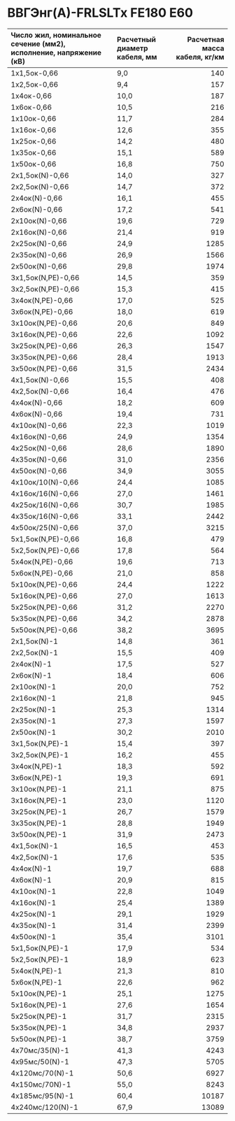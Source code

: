 # ВВГЭнг(А)-FRLSLTx  FE180 E60

| Число жил, номинальное сечение (мм2), исполнение, напряжение (кВ)   | Расчетный диаметр кабеля, мм   |   Расчетная масса кабеля, кг/км |
|:--------------------------------------------------------------------|:-------------------------------|--------------------------------:|
| 1х1,5ок-0,66                                                        | 9,0                            |                             140 |
| 1х2,5ок-0,66                                                        | 9,4                            |                             157 |
| 1х4ок-0,66                                                          | 10,0                           |                             187 |
| 1х6ок-0,66                                                          | 10,5                           |                             216 |
| 1х10ок-0,66                                                         | 11,7                           |                             284 |
| 1х16ок-0,66                                                         | 12,6                           |                             355 |
| 1х25ок-0,66                                                         | 14,2                           |                             480 |
| 1х35ок-0,66                                                         | 15,1                           |                             589 |
| 1х50ок-0,66                                                         | 16,8                           |                             750 |
| 2х1,5ок(N)-0,66                                                     | 14,0                           |                             327 |
| 2х2,5ок(N)-0,66                                                     | 14,7                           |                             372 |
| 2х4ок(N)-0,66                                                       | 16,1                           |                             455 |
| 2х6ок(N)-0,66                                                       | 17,2                           |                             541 |
| 2х10ок(N)-0,66                                                      | 19,6                           |                             729 |
| 2х16ок(N)-0,66                                                      | 21,4                           |                             919 |
| 2х25ок(N)-0,66                                                      | 24,9                           |                            1285 |
| 2х35ок(N)-0,66                                                      | 26,9                           |                            1566 |
| 2х50ок(N)-0,66                                                      | 29,8                           |                            1974 |
| 3х1,5ок(N,PE)-0,66                                                  | 14,5                           |                             359 |
| 3х2,5ок(N,PE)-0,66                                                  | 15,3                           |                             415 |
| 3х4ок(N,PE)-0,66                                                    | 17,0                           |                             525 |
| 3х6ок(N,PE)-0,66                                                    | 18,0                           |                             619 |
| 3х10ок(N,PE)-0,66                                                   | 20,6                           |                             849 |
| 3х16ок(N,PE)-0,66                                                   | 22,6                           |                            1092 |
| 3х25ок(N,PE)-0,66                                                   | 26,3                           |                            1547 |
| 3х35ок(N,PE)-0,66                                                   | 28,4                           |                            1913 |
| 3х50ок(N,PE)-0,66                                                   | 31,5                           |                            2434 |
| 4х1,5ок(N)-0,66                                                     | 15,5                           |                             408 |
| 4х2,5ок(N)-0,66                                                     | 16,4                           |                             476 |
| 4х4ок(N)-0,66                                                       | 18,2                           |                             609 |
| 4х6ок(N)-0,66                                                       | 19,4                           |                             731 |
| 4х10ок(N)-0,66                                                      | 22,3                           |                            1019 |
| 4х16ок(N)-0,66                                                      | 24,9                           |                            1354 |
| 4х25ок(N)-0,66                                                      | 28,6                           |                            1890 |
| 4х35ок(N)-0,66                                                      | 31,0                           |                            2356 |
| 4х50ок(N)-0,66                                                      | 34,9                           |                            3055 |
| 4х10ок/10(N)-0,66                                                   | 24,4                           |                            1085 |
| 4х16ок/16(N)-0,66                                                   | 27,0                           |                            1461 |
| 4х25ок/16(N)-0,66                                                   | 30,7                           |                            1985 |
| 4х35ок/16(N)-0,66                                                   | 33,1                           |                            2442 |
| 4х50ок/25(N)-0,66                                                   | 37,0                           |                            3215 |
| 5х1,5ок(N,PE)-0,66                                                  | 16,8                           |                             479 |
| 5х2,5ок(N,PE)-0,66                                                  | 17,8                           |                             564 |
| 5х4ок(N,PE)-0,66                                                    | 19,6                           |                             713 |
| 5х6ок(N,PE)-0,66                                                    | 21,0                           |                             858 |
| 5х10ок(N,PE)-0,66                                                   | 24,4                           |                            1222 |
| 5х16ок(N,PE)-0,66                                                   | 27,0                           |                            1613 |
| 5х25ок(N,PE)-0,66                                                   | 31,2                           |                            2270 |
| 5х35ок(N,PE)-0,66                                                   | 34,2                           |                            2878 |
| 5х50ок(N,PE)-0,66                                                   | 38,2                           |                            3695 |
| 2х1,5ок(N)-1                                                        | 14,8                           |                             361 |
| 2х2,5ок(N)-1                                                        | 15,5                           |                             409 |
| 2х4ок(N)-1                                                          | 17,5                           |                             527 |
| 2х6ок(N)-1                                                          | 18,4                           |                             606 |
| 2х10ок(N)-1                                                         | 20,0                           |                             752 |
| 2х16ок(N)-1                                                         | 21,8                           |                             945 |
| 2х25ок(N)-1                                                         | 25,3                           |                            1314 |
| 2х35ок(N)-1                                                         | 27,3                           |                            1597 |
| 2х50ок(N)-1                                                         | 30,2                           |                            2010 |
| 3х1,5ок(N,PE)-1                                                     | 15,4                           |                             397 |
| 3х2,5ок(N,PE)-1                                                     | 16,2                           |                             455 |
| 3х4ок(N,PE)-1                                                       | 18,3                           |                             592 |
| 3х6ок(N,PE)-1                                                       | 19,3                           |                             691 |
| 3х10ок(N,PE)-1                                                      | 21,1                           |                             875 |
| 3х16ок(N,PE)-1                                                      | 23,0                           |                            1120 |
| 3х25ок(N,PE)-1                                                      | 26,7                           |                            1579 |
| 3х35ок(N,PE)-1                                                      | 28,8                           |                            1949 |
| 3х50ок(N,PE)-1                                                      | 31,9                           |                            2473 |
| 4х1,5ок(N)-1                                                        | 16,5                           |                             453 |
| 4х2,5ок(N)-1                                                        | 17,6                           |                             535 |
| 4х4ок(N)-1                                                          | 19,7                           |                             688 |
| 4х6ок(N)-1                                                          | 20,9                           |                             815 |
| 4х10ок(N)-1                                                         | 22,8                           |                            1049 |
| 4х16ок(N)-1                                                         | 25,4                           |                            1389 |
| 4х25ок(N)-1                                                         | 29,1                           |                            1929 |
| 4х35ок(N)-1                                                         | 31,4                           |                            2399 |
| 4х50ок(N)-1                                                         | 35,4                           |                            3101 |
| 5х1,5ок(N,PE)-1                                                     | 17,9                           |                             534 |
| 5х2,5ок(N,PE)-1                                                     | 18,9                           |                             623 |
| 5х4ок(N,PE)-1                                                       | 21,3                           |                             810 |
| 5х6ок(N,PE)-1                                                       | 22,6                           |                             962 |
| 5х10ок(N,PE)-1                                                      | 25,1                           |                            1275 |
| 5х16ок(N,PE)-1                                                      | 27,6                           |                            1654 |
| 5х25ок(N,PE)-1                                                      | 31,7                           |                            2315 |
| 5х35ок(N,PE)-1                                                      | 34,8                           |                            2937 |
| 5х50ок(N,PE)-1                                                      | 38,7                           |                            3759 |
| 4х70мс/35(N)-1                                                      | 41,3                           |                            4243 |
| 4х95мс/50(N)-1                                                      | 47,3                           |                            5705 |
| 4х120мс/70(N)-1                                                     | 50,6                           |                            6927 |
| 4х150мс/70N)-1                                                      | 55,0                           |                            8243 |
| 4х185мс/95(N)-1                                                     | 60,4                           |                           10187 |
| 4х240мс/120(N)-1                                                    | 67,9                           |                           13089 |